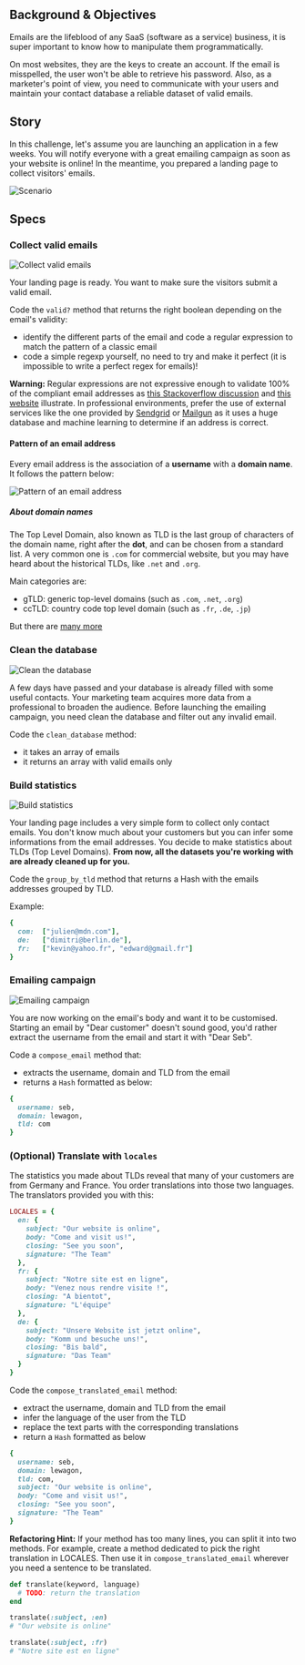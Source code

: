 ## Background & Objectives

Emails are the lifeblood of any SaaS (software as a service) business, it is super important to know how to manipulate them programmatically.

On most websites, they are the keys to create an account. If the email is misspelled, the user won't be able to retrieve his password. Also, as a marketer's point of view, you need to communicate with your users and maintain your contact database a reliable dataset of valid emails.


## Story
In this challenge, let's assume you are launching an application in a few weeks. You will notify everyone with a great emailing campaign as soon as your website is online! In the meantime, you prepared a landing page to collect visitors' emails.

![Scenario](https://raw.githubusercontent.com/lewagon/fullstack-images/master/ruby/email-scenario.svg?sanitize=true)


## Specs
### Collect valid emails

![Collect valid emails](https://raw.githubusercontent.com/lewagon/fullstack-images/master/ruby/email-step1.svg?sanitize=true)

Your landing page is ready. You want to make sure the visitors submit a valid email.

Code the `valid?` method that returns the right boolean depending on the email's validity:
- identify the different parts of the email and code a regular expression to match the pattern of a classic email
- code a simple regexp yourself, no need to try and make it perfect (it is impossible to write a perfect regex for emails)!

**Warning:** Regular expressions are not expressive enough to validate 100% of the compliant email addresses as [this Stackoverflow discussion](https://stackoverflow.com/questions/201323/how-to-validate-an-email-address-using-a-regular-expression) and [this website](https://emailregex.com/) illustrate. In professional environments, prefer the use of external services like the one provided by [Sendgrid](https://sendgrid.com/solutions/email-api/email-address-validation-api/) or [Mailgun](https://www.mailgun.com/email-validation/) as it uses a huge database and machine learning to determine if an address is correct.


#### Pattern of an email address

Every email address is the association of a **username** with a **domain name**. It follows the pattern below:

![Pattern of an email address](https://raw.githubusercontent.com/lewagon/fullstack-images/master/ruby/email.svg?sanitize=true)


##### About domain names

The Top Level Domain, also known as TLD is the last group of characters of the domain name, right after the **dot**, and can be chosen from a standard list. A very common one is `.com` for commercial website, but you may have heard about the historical TLDs, like `.net` and `.org`.

Main categories are:

- gTLD: generic top-level domains (such as `.com`, `.net`, `.org`)
- ccTLD: country code top level domain (such as `.fr`, `.de`, `.jp`)

But there are [many more](https://en.wikipedia.org/wiki/List_of_Internet_top-level_domains)


### Clean the database

![Clean the database](https://raw.githubusercontent.com/lewagon/fullstack-images/master/ruby/email-step2.svg?sanitize=true)

A few days have passed and your database is already filled with some useful contacts. Your marketing team acquires more data from a professional to broaden the audience. Before launching the emailing campaign, you need clean the database and filter out any invalid email.

Code the `clean_database` method:
- it takes an array of emails
- it returns an array with valid emails only


### Build statistics

![Build statistics](https://raw.githubusercontent.com/lewagon/fullstack-images/master/ruby/email-step3.svg?sanitize=true)

Your landing page includes a very simple form to collect only contact emails. You don't know much about your customers but you can infer some informations from the email addresses. You decide to make statistics about TLDs (Top Level Domains). **From now, all the datasets you're working with are already cleaned up for you.**

Code the `group_by_tld` method that returns a Hash with the emails addresses grouped by TLD.

Example:

```ruby
{
  com:	["julien@mdn.com"],
  de:	["dimitri@berlin.de"],
  fr:	["kevin@yahoo.fr", "edward@gmail.fr"]
}
```


### Emailing campaign

![Emailing campaign](https://raw.githubusercontent.com/lewagon/fullstack-images/master/ruby/email-step4.svg?sanitize=true)

You are now working on the email's body and want it to be customised. Starting an email by "Dear customer" doesn't sound good, you'd rather extract the username from the email and start it with "Dear Seb".

Code a `compose_email` method that:
- extracts the username, domain and TLD from the email
- returns a `Hash` formatted as below:

```ruby
{
  username: seb,
  domain: lewagon,
  tld: com
}
```

### (Optional) Translate with `locales`

The statistics you made about TLDs reveal that many of your customers are from Germany and France. You order translations into those two languages. The translators provided you with this:

```ruby
LOCALES = {
  en: {
    subject: "Our website is online",
    body: "Come and visit us!",
    closing: "See you soon",
    signature: "The Team"
  },
  fr: {
    subject: "Notre site est en ligne",
    body: "Venez nous rendre visite !",
    closing: "A bientot",
    signature: "L'équipe"
  },
  de: {
    subject: "Unsere Website ist jetzt online",
    body: "Komm und besuche uns!",
    closing: "Bis bald",
    signature: "Das Team"
  }
}
```

Code the `compose_translated_email` method:
- extract the username, domain and TLD from the email
- infer the language of the user from the TLD
- replace the text parts with the corresponding translations
- return a `Hash` formatted as below

```ruby
{
  username: seb,
  domain: lewagon,
  tld: com,
  subject: "Our website is online",
  body: "Come and visit us!",
  closing: "See you soon",
  signature: "The Team"
}
```

**Refactoring Hint:** If your method has too many lines, you can split it into two methods. For example, create a method dedicated to pick the right translation in LOCALES. Then use it in `compose_translated_email` wherever you need a sentence to be translated.

```ruby
def translate(keyword, language)
  # TODO: return the translation
end

translate(:subject, :en)
# "Our website is online"

translate(:subject, :fr)
# "Notre site est en ligne"
```